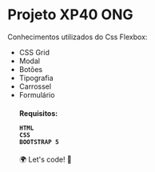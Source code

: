 # Projeto XP40 ONG
<p>Conhecimentos utilizados do Css Flexbox:<br>
    <ul>
        <li>CSS Grid</li>
        <li>Modal</li>
        <li>Botões</li>
        <li>Tipografia</li>
        <li>Carrossel</li>
        <li>Formulário</li>
</p>

<h4>Requisitos:

    HTML
    CSS
    BOOTSTRAP 5
</h4>

🌍 Let's code! 🚀



